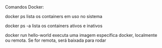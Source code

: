Comandos Docker:

docker ps
lista os containers em uso no sistema

docker ps -a
lista os containers ativos e inativos

docker run hello-world
executa uma imagem específica docker, localmente ou remota. Se for remota, será baixada para rodar
